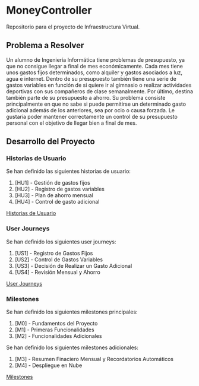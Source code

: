 # MoneyController
Repositorio para el proyecto de Infraestructura Virtual.

## Problema a Resolver
Un alumno de Ingeniería Informática tiene problemas de presupuesto, ya que no consigue llegar a final de mes económicamente. Cada mes tiene unos gastos fijos determinados, como alquiler y gastos asociados a luz, agua e internet. Dentro de su presupuesto también tiene una serie de gastos variables en función de si quiere ir al gimnasio o realizar actividades deportivas con sus compañeros de clase semanalmente. Por último, destina también parte de su presupuesto a ahorro. Su problema consiste principalmente en que no sabe si puede permitirse un determinado gasto adicional además de los anteriores, sea por ocio o causa forzada. Le gustaría poder mantener correctamente un control de su presupuesto personal con el objetivo de llegar bien a final de mes. 

## Desarrollo del Proyecto
### Historias de Usuario
Se han definido las siguientes historias de usuario: 
1. [HU1] - Gestión de gastos fijos
2. [HU2] - Registro de gastos variables
3. [HU3] - Plan de ahorro mensual
4. [HU4] - Control de gasto adicional  

[Historias de Usuario](/docs/historias_usuario.md)  

### User Journeys
Se han definido los siguientes user journeys:
1. [US1] - Registro de Gastos Fijos
2. [US2] - Control de Gastos Variables
3. [US3] - Decisión de Realizar un Gasto Adicional
4. [US4] - Revisión Mensual y Ahorro  

[User Journeys](/docs/user_journeys.md)  

### Milestones
Se han definido los siguientes milestones principales:
1. [M0] - Fundamentos del Proyecto
2. [M1] - Primeras Funcionalidades
3. [M2] - Funcionalidades Adicionales 

Se han definido los siguientes milestones adicionales:
1. [M3] - Resumen Finaciero Mensual y Recordatorios Automáticos
2. [M4] - Despliegue en Nube  

[Milestones](/docs/milestones.md)  
